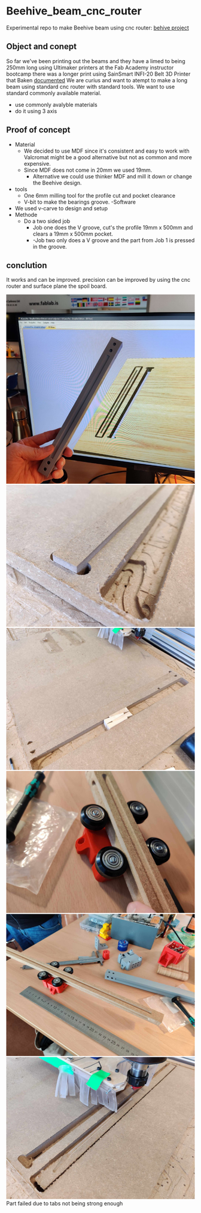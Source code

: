 # Beehive_beam_cnc_router
Experimental repo to make Beehive beam using cnc router: [behive project](https://gitlab.cba.mit.edu/quentinbolsee/beehive-axes/-/tree/main/parts?ref_type=heads)

## Object and conept

So far we've been printing out the beams and they have a limed to being 250mm long using Ultimaker printers at the Fab Academy instructor bootcamp there was a longer print using SainSmart INFI-20 Belt 3D Printer that Baken [documented](https://academany.fabcloud.io/fabacademy/2023/instructors-bootcamp/Projects/PrintableAxis/)
We are curius and want to atempt to make a long beam using standard cnc router with standard tools. We want to use standard commonly available material.
- use commonly avalyble materials
- do it using 3 axis

## Proof of concept

- Material
  - We decided to use MDF since it's consistent and easy to work with Valcromat might be a good alternative but not as common and more expensive.
  - Since MDF does not come in 20mm we used 19mm.
    - Alternative we could use thinker MDF and mill it down or change the Beehive design. 
- tools
  - One 6mm milling tool for the profile cut and pocket clearance
  - V-bit to make the bearings groove.
-Software
 - We used v-carve to design and setup 
- Methode
  - Do a two sided job
    - Job one does the V groove, cut's the profile 19mm x 500mm and clears a 19mm x 500mm pocket.
    - -Job two only does a V groove and the part from Job 1 is pressed in the groove.

## conclution

It works and can be improved. precision can be improved by using the cnc router and surface plane the spoil board.
   
![placeholder photo](project_photo(Medium).jpg)
![fit](images/groove_fit.jpg)
![wedge](images/wedge.jpg)
![assem](images/assembly.jpg)
![assemoverv](images/assembly_overview.jpg)
![fail](images/fail.jpg)
Part failed due to tabs not being strong enough
